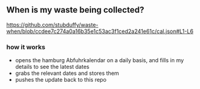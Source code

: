 ## When is my waste being collected?
  https://github.com/stubduffy/waste-when/blob/ccdee7c274a0a16b35e1c53ac3f1ced2a241e61c/cal.json#L1-L6
  
  ### how it works
  - opens the hamburg Abfuhrkalendar on a daily basis, and fills in my details to see the latest dates
  - grabs the relevant dates and stores them
  - pushes the update back to this repo
  
